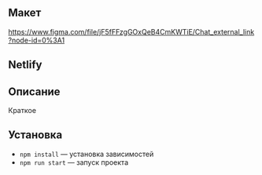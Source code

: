 ## Макет
https://www.figma.com/file/jF5fFFzgGOxQeB4CmKWTiE/Chat_external_link?node-id=0%3A1

## Netlify


## Описание
Краткое 

## Установка
- `npm install` — установка зависимостей
- `npm run start` — запуск проекта